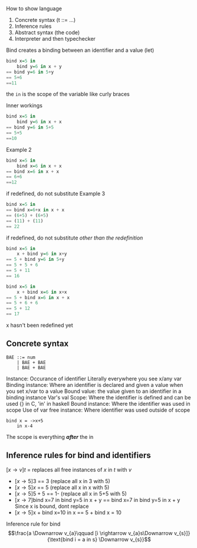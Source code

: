 How to show language

1. Concrete syntax (t ::= ...)
2. Inference rules
3. Abstract syntax (the code)
4. Interpreter
and then typechecker


Bind creates a binding between an identifier and a value (let)
```haskell
bind x=5 in
	bind y=6 in x + y
== bind y=6 in 5+y
== 5+6
==11
```
the `in` is the scope of the variable like curly braces

Inner workings
```haskell
bind x=5 in
	bind y=6 in x + x
== bind y=6 in 5+5
== 5+5
==10
```
Example 2
```haskell
bind x=5 in
	bind x=6 in x + x
== bind x=6 in x + x
== 6+6
==12
```
if redefined, do not substitute 
Example 3
```haskell
bind x=5 in
== bind x=6+x in x + x
== (6+5) + (6+5)
== (11) + (11)
== 22
```
if redefined, do not substitute *other than the redefinition*

```haskell
bind x=5 in 
	x + bind y=6 in x+y
== 5 + bind y=6 in 5+y
== 5 + 5 + 6
== 5 + 11
== 16
```


```haskell
bind x=5 in 
	x + bind x=6 in x+x
== 5 + bind x=6 in x + x
== 5 + 6 + 6
== 5 + 12
== 17
```
x hasn't been redefined yet

## Concrete syntax
```
BAE ::= num
	| BAE + BAE
	| BAE + BAE
```

Instance: Occurance of identifier 
	Literally everywhere you see x/any var
Binding instance: Where an identifier is declared and given a value
	when you set x/var to a value
Bound value: the value given to an identifier in a binding instance
	Var's val
Scope: Where the identifier is defined and can be used
	{} in C, 'in' in haskell
Bound instance: Where the identifier was used in scope
	Use of var
free instance: Where identifier was used outside of scope
```other
bind x = ->x+5
	in x-4
```

The scope is everything ***after*** the in

## Inference rules for bind and identifiers
$[x\rightarrow v]t$ = replaces all free instances of $x$ in $t$ with $v$

- $[x \rightarrow 5]3$ == 3 (replace all x in 3 with 5)
- $[x \rightarrow 5]x$ == 5 (replace all x in x with 5)
- $[x \rightarrow 5]5 + 5$ == 1- (replace all x in 5+5 with 5)
- $[x \rightarrow 7]\text{bind x=7 in bind y=5 in x + y}$  == $\text{bind x=7 in bind y=5 in x + y}$ Since x is bound, dont replace
- $[x \rightarrow 5]\text{x + bind x=10 in x}$ == 5 + bind x = 10

Inference rule for bind
$$\frac{a \Downarrow v_{a}\qquad [i \rightarrow v_{a}s\Downarrow v_{s}]}{\text{bind i = a in s} \Downarrow v_{s}}$$
